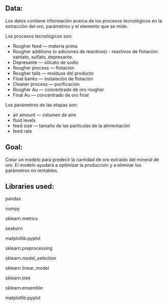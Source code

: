 ## Data:

Los datos contiene información acerca de los procesos tecnológicos en la extracción del oro, parámetros y el elemento que se mide.

Los procesos tecnológicos son:

- Rougher feed — materia prima
- Rougher additions (o adiciones de reactivos) - reactivos de flotación: xantato, sulfato, depresante.
- Depresante — silicato de sodio
- Rougher process — flotación
- Rougher tails — residuos del producto
- Float banks — instalación de flotación
- Cleaner process — purificación
- Rougher Au — concentrado de oro rougher
- Final Au — concentrado de oro final


Los parámetros de las etapas son:

- air amount — volumen de aire
- fluid levels
- feed size — tamaño de las partículas de la alimentación
- feed rate


## Goal:

Crear un modelo para predecir la cantidad de oro extraído del mineral de oro. El modelo ayudará a optimizar la producción y a eliminar los parámetros no rentables.

## Libraries used:

pandas

numpy

sklearn.metrics

seaborn 

matplotlib.pyplot

sklearn.preprocessing 

sklearn.model_selection

sklearn.linear_model

sklearn.tree

sklearn.ensemble

matplotlib.pyplot

